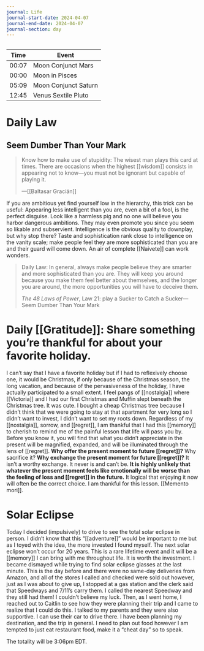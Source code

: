 ```yaml
---
journal: Life
journal-start-date: 2024-04-07
journal-end-date: 2024-04-07
journal-section: day
---
```

```calendar-nav
```


| Time | Event |
|------|-------|
| 00:07 | Moon Conjunct Mars |
| 00:00 | Moon in Pisces |
| 05:09 | Moon Conjunct Saturn |
| 12:45 | Venus Sextile Pluto |


# Daily Law
## Seem Dumber Than Your Mark

> Know how to make use of stupidity: The wisest man plays this card at times. There are occasions when the highest [[wisdom]] consists in appearing not to know—you must not be ignorant but capable of playing it.
> 
> —[[Baltasar Gracián]]

If you are ambitious yet find yourself low in the hierarchy, this trick can be useful: Appearing less intelligent than you are, even a bit of a fool, is the perfect disguise. Look like a harmless pig and no one will believe you harbor dangerous ambitions. They may even promote you since you seem so likable and subservient. Intelligence is the obvious quality to downplay, but why stop there? Taste and sophistication rank close to intelligence on the vanity scale; make people feel they are more sophisticated than you are and their guard will come down. An air of complete [[Naivete]] can work wonders.

> Daily Law: In general, always make people believe they are smarter and more sophisticated than you are. They will keep you around because you make them feel better about themselves, and the longer you are around, the more opportunities you will have to deceive them.
> 
> _The 48 Laws of Power_, Law 21: play a Sucker to Catch a Sucker—Seem Dumber Than Your Mark


# Daily [[Gratitude]]: Share something you’re thankful for about your favorite holiday.
I can’t say that I have a favorite holiday but if I had to reflexively choose one, it would be Christmas, if only because of the Christmas season, the long vacation, and because of the pervasiveness of the holiday, I have actually participated to a small extent. I feel pangs of [[nostalgia]] where [[Victoria]] and I had our first Christmas and Muffin slept beneath the Christmas tree. It was cute. I bought a cheap Christmas tree because I didn’t think that we were going to stay at that apartment for very long so I didn’t want to invest, I didn’t want to set my roots down. Regardless of my [[nostalgia]], sorrow, and [[regret]], I am thankful that I had this [[memory]] to cherish to remind me of the painful lesson that life will pass you by. Before you know it, you will find that what you didn’t appreciate in the present will be magnified, expanded, and will be illuminated through the lens of [[regret]]. **Why offer the present moment to future [[regret]]?** Why sacrifice it? **Why exchange the present moment for future [[regret]]?** It isn’t a worthy exchange. It never is and can’t be. **It is highly unlikely that whatever the present moment feels like emotionally will be worse than the feeling of loss and [[regret]] in the future.** It logical that enjoying it now will often be the correct choice. I am thankful for this lesson. [[Memento mori]]. 

# Solar Eclipse
Today I decided (impulsively) to drive to see the total solar eclipse in person. I didn’t know that this “[[adventure]]” would be important to me but as I toyed with the idea, the more invested I found myself. The next solar eclipse won’t occur for 20 years. This is a rare lifetime event and it will be a [[memory]] I can bring with me throughout life. It is worth the investment. I became dismayed while trying to find solar eclipse glasses at the last minute. This is the day before and there were no same-day deliveries from Amazon, and all of the stores I called and checked were sold out however, just as I was about to give up, I stopped at a gas station and the clerk said that Speedways and 7/11’s carry them. I called the nearest Speedway and they still had them! I couldn’t believe my luck. Then, as I went home, I reached out to Caitlin to see how they were planning their trip and I came to realize that I could do this. I talked to my parents and they were also supportive. I can use their car to drive there. I have been planning my destination, and the trip in general. I need to plan out food however I am tempted to just eat restaurant food, make it a “cheat day” so to speak. 

The totality will be 3:06pm EDT.
